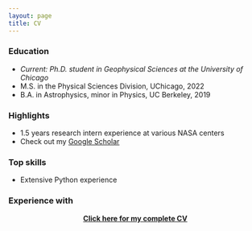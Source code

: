 ```yaml
---
layout: page
title: CV
---
```


### Education

- *Current: Ph.D. student in Geophysical Sciences at the University of Chicago*
- M.S. in the Physical Sciences Division, UChicago, 2022
- B.A. in Astrophysics, minor in Physics, UC Berkeley, 2019

### Highlights

- 1.5 years research intern experience at various NASA centers
- Check out my [Google Scholar](https://scholar.google.com/citations?user=i9PdovgAAAAJ&hl)

### Top skills

- Extensive Python experience

### Experience with


<a href="/assets/files/resume.pdf"><center><b>Click here for my complete CV</b></center></a>
